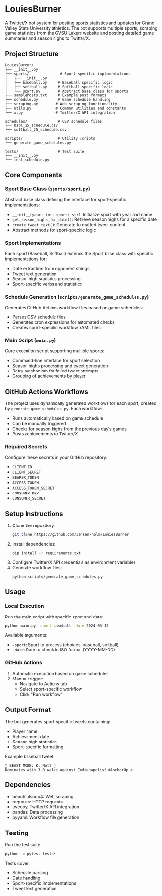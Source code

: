 # LouiesBurner

A Twitter/X bot system for posting sports statistics and updates for Grand Valley State University athletics. The bot supports multiple sports, scraping game statistics from the GVSU Lakers website and posting detailed game summaries and season highs to Twitter/X.

## Project Structure

```
LouiesBurner/
├── __init__.py
├── sports/              # Sport-specific implementations
│   ├── __init__.py
│   ├── baseball.py     # Baseball-specific logic
│   ├── softball.py     # Softball-specific logic
│   └── sport.py        # Abstract base class for sports
├── samplePosts.txt     # Example post formats
├── schedule.py         # Game schedule handling
├── scraping.py        # Web scraping functionality
├── utils.py           # Common utilities and constants
└── x.py               # Twitter/X API integration

schedules/              # CSV schedule files
├── bsbl_25_schedule.csv
└── softball_25_schedule.csv

scripts/                # Utility scripts
└── generate_game_schedules.py

tests/                  # Test suite
├── __init__.py
└── test_schedule.py
```

## Core Components

### Sport Base Class (`sports/sport.py`)
Abstract base class defining the interface for sport-specific implementations:
- `__init__(year: int, sport: str)`: Initialize sport with year and name
- `get_season_highs_for_date()`: Retrieve season highs for a specific date
- `create_tweet_text()`: Generate formatted tweet content
- Abstract methods for sport-specific logic

### Sport Implementations
Each sport (Baseball, Softball) extends the Sport base class with specific implementations for:
- Date extraction from opponent strings
- Tweet text generation
- Season high statistics processing
- Sport-specific verbs and statistics

### Schedule Generation (`scripts/generate_game_schedules.py`)
Generates GitHub Actions workflow files based on game schedules:
- Parses CSV schedule files
- Generates cron expressions for automated checks
- Creates sport-specific workflow YAML files

### Main Script (`main.py`)
Core execution script supporting multiple sports:
- Command-line interface for sport selection
- Season highs processing and tweet generation
- Retry mechanism for failed tweet attempts
- Grouping of achievements by player

## GitHub Actions Workflows

The project uses dynamically generated workflows for each sport, created by `generate_game_schedules.py`. Each workflow:

- Runs automatically based on game schedule
- Can be manually triggered
- Checks for season highs from the previous day's games
- Posts achievements to Twitter/X

### Required Secrets
Configure these secrets in your GitHub repository:
- `CLIENT_ID`
- `CLIENT_SECRET`
- `BEARER_TOKEN`
- `ACCESS_TOKEN`
- `ACCESS_TOKEN_SECRET`
- `CONSUMER_KEY`
- `CONSUMER_SECRET`

## Setup Instructions

1. Clone the repository:
    ```bash
    git clone https://github.com/Jensen-holm/LouiesBurner
    ```
2. Install dependencies:
   ```bash
   pip install -r requirements.txt
   ```
3. Configure Twitter/X API credentials as environment variables
4. Generate workflow files:
   ```bash
   python scripts/generate_game_schedules.py
   ```

## Usage

### Local Execution
Run the main script with specific sport and date:
```bash
python main.py -sport baseball -date 2024-03-15
```

Available arguments:
- `-sport`: Sport to process (choices: baseball, softball)
- `-date`: Date to check in ISO format (YYYY-MM-DD)

### GitHub Actions
1. Automatic execution based on game schedules
2. Manual trigger:
   - Navigate to Actions tab
   - Select sport-specific workflow
   - Click "Run workflow"

## Output Format

The bot generates sport-specific tweets containing:
- Player name
- Achievement date
- Season high statistics
- Sport-specific formatting

Example baseball tweet:
```
💪 BEAST MODE: K. Nott 💪
Dominates with 3.0 walks against Indianapolis! #AnchorUp ⚓️
```

## Dependencies
- beautifulsoup4: Web scraping
- requests: HTTP requests
- tweepy: Twitter/X API integration
- pandas: Data processing
- pyyaml: Workflow file generation

## Testing

Run the test suite:
```bash
python -m pytest tests/
```

Tests cover:
- Schedule parsing
- Date handling
- Sport-specific implementations
- Tweet text generation
